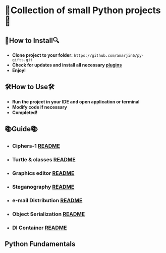 # 🐍Collection of small Python projects🐍

## 🔎**How to Install**🔍
* **Clone project to your folder:** `https://github.com/amarjin6/py-gifts.git`
* **Check for updates and install all necessary [plugins](https://github.com/amarjin6/py-gifts/requirements)**
* **Enjoy!**

## 🛠**How to Use**🛠
* **Run the project in your IDE and open application or terminal**
* **Modify code if necessary**
* **Completed!**

## 📚**Guide**📚
* ### **Ciphers-1** [**README**](https://github.com/amarjin6/py-gifts/tree/master/ciphers-v1)

* ### **Turtle & classes** [**README**](https://github.com/amarjin6/py-gifts/tree/master/turtle%20%26%20classes)

* ### **Graphics editor** [**README**](https://github.com/amarjin6/py-gifts/tree/master/graphics%20editor)

* ### **Steganography** [**README**](https://github.com/amarjin6/py-gifts/tree/master/steganography)

* ### **e-mail Distribution** [**README**](https://github.com/amarjin6/py-gifts/tree/master/e-mail%20Distribution)

* ### **Object Serialization** [**README**](https://github.com/amarjin6/py-gifts/tree/master/object%20Serialization)

* ### **DI Container** [**README**](https://github.com/amarjin6/py-gifts/tree/master/DI%20container)

## Python Fundamentals
